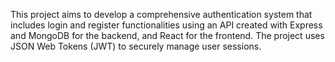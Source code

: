 This project aims to develop a comprehensive authentication system that includes login and register functionalities using an API created with Express and MongoDB for the backend, and React for the frontend. The project uses JSON Web Tokens (JWT) to securely manage user sessions.
